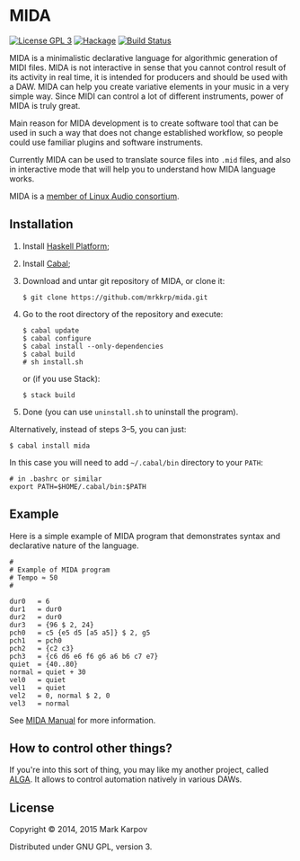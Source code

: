 # MIDA

[![License GPL 3](https://img.shields.io/badge/license-GPL_3-green.svg)](http://www.gnu.org/licenses/gpl-3.0.txt)
[![Hackage](https://img.shields.io/hackage/v/mida.svg?style=flat)](https://hackage.haskell.org/package/mida)
[![Build Status](https://travis-ci.org/mrkkrp/mida.svg?branch=master)](https://travis-ci.org/mrkkrp/mida)

MIDA is a minimalistic declarative language for algorithmic generation of
MIDI files. MIDA is not interactive in sense that you cannot control result
of its activity in real time, it is intended for producers and should be
used with a DAW. MIDA can help you create variative elements in your music
in a very simple way. Since MIDI can control a lot of different instruments,
power of MIDA is truly great.

Main reason for MIDA development is to create software tool that can
be used in such a way that does not change established workflow, so
people could use familiar plugins and software instruments.

Currently MIDA can be used to translate source files into `.mid` files, and
also in interactive mode that will help you to understand how MIDA language
works.

MIDA is a
[member of Linux Audio consortium](http://linuxaudio.org/members.html).

## Installation

1. Install [Haskell Platform](https://www.haskell.org/platform/);
2. Install [Cabal](https://www.haskell.org/cabal/);
3. Download and untar git repository of MIDA, or clone it:

   ```
   $ git clone https://github.com/mrkkrp/mida.git
   ```

4. Go to the root directory of the repository and execute:

   ```
   $ cabal update
   $ cabal configure
   $ cabal install --only-dependencies
   $ cabal build
   # sh install.sh
   ```

   or (if you use Stack):

   ```
   $ stack build
   ```

5. Done (you can use `uninstall.sh` to uninstall the program).

Alternatively, instead of steps 3–5, you can just:

```
$ cabal install mida
```

In this case you will need to add `~/.cabal/bin` directory to your `PATH`:

```
# in .bashrc or similar
export PATH=$HOME/.cabal/bin:$PATH
```

## Example

Here is a simple example of MIDA program that demonstrates syntax and
declarative nature of the language.

```
#
# Example of MIDA program
# Tempo ≈ 50
#

dur0   = 6
dur1   = dur0
dur2   = dur0
dur3   = {96 $ 2, 24}
pch0   = c5 {e5 d5 [a5 a5]} $ 2, g5
pch1   = pch0
pch2   = {c2 c3}
pch3   = {c6 d6 e6 f6 g6 a6 b6 c7 e7}
quiet  = {40..80}
normal = quiet + 30
vel0   = quiet
vel1   = quiet
vel2   = 0, normal $ 2, 0
vel3   = normal
```

See [MIDA Manual](https://mrkkrp.github.io/mida/) for more information.

## How to control other things?

If you're into this sort of thing, you may like my another project, called
[ALGA](https://github.com/mrkkrp/alga). It allows to control automation
natively in various DAWs.

## License

Copyright © 2014, 2015 Mark Karpov

Distributed under GNU GPL, version 3.
